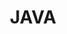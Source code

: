 ---
title: JAVA
commentable: true
Edit: 2023-12-25
mathjax: true
mermaid: true
tags: java nku-sms
categories: Computer-Science
description: Sharing of learning materials (homework and exams) about **JAVA** course given by Pr.Xiang sms, Nankai University, in 2023 Spring semester.
--- 
